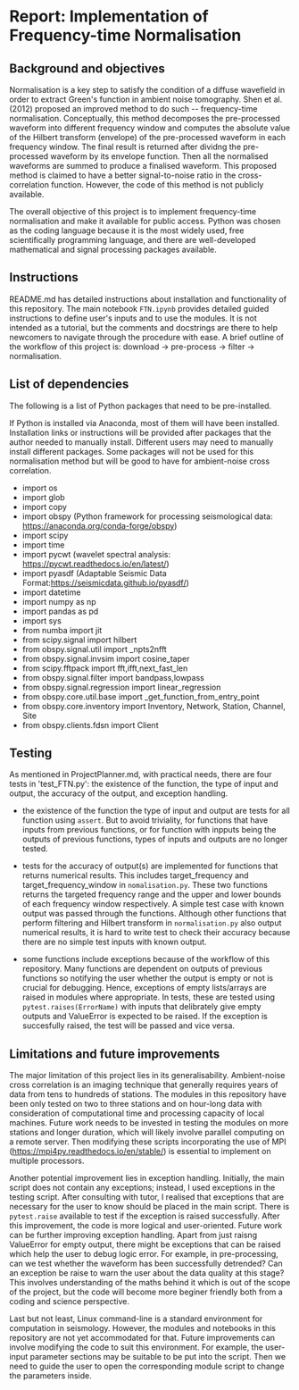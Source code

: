 
# Report: Implementation of Frequency-time Normalisation


## Background and objectives

Normalisation is a key step to satisfy the condition of a diffuse wavefield in order to extract Green's function in ambient noise tomography. Shen et al. (2012) proposed an improved method to do such -- frequency-time normalisation. Conceptually, this method decomposes the pre-processed waveform into different frequency window and computes the absolute value of the Hilbert transform (envelope) of the pre-processed waveform in each frequency window. The final result is returned after dividng the pre-processed waveform by its envelope function. Then all the normalised waveforms are summed to produce a finalised waveform. This proposed method is claimed to have a better signal-to-noise ratio in the cross-correlation function. However, the code of this method is not publicly available. 

The overall objective of this project is to implement frequency-time normalisation and make it available for public access. Python was chosen as the coding language because it is the most widely used, free scientifically programming language, and there are well-developed mathematical and signal processing packages available.

## Instructions 
README.md has detailed instructions about installation and functionality of this repository. The main notebook `FTN.ipynb` provides detailed guided instructions to define user's inputs and to use the modules. It is not intended as a tutorial, but the comments and docstrings are there to help newcomers to navigate through the procedure with ease. A brief outline of the workflow of this project is: download -> pre-process -> filter -> normalisation. 

## List of dependencies

The following is a list of Python packages that need to be pre-installed. 

If Python is installed via Anaconda, most of them will have been installed. Installation links or instructions will be provided after packages that the author needed to manually install. Different users may need to manually install different packages. Some packages will not be used for this normalisation method but will be good to have for ambient-noise cross correlation. 

- import os 
- import glob
- import copy
- import obspy (Python framework for processing seismological data: https://anaconda.org/conda-forge/obspy)
- import scipy
- import time
- import pycwt (wavelet spectral analysis: https://pycwt.readthedocs.io/en/latest/)
- import pyasdf (Adaptable Seismic Data Format:https://seismicdata.github.io/pyasdf/)
- import datetime
- import numpy as np
- import pandas as pd
- import sys
- from numba import jit
- from scipy.signal import hilbert
- from obspy.signal.util import _npts2nfft
- from obspy.signal.invsim import cosine_taper
- from scipy.fftpack import fft,ifft,next_fast_len
- from obspy.signal.filter import bandpass,lowpass
- from obspy.signal.regression import linear_regression
- from obspy.core.util.base import _get_function_from_entry_point
- from obspy.core.inventory import Inventory, Network, Station, Channel, Site
- from obspy.clients.fdsn import Client

## Testing 
As mentioned in ProjectPlanner.md, with practical needs, there are four tests in 'test_FTN.py': the existence of the function, the type of input and output, the accuracy of the output, and exception handling. 

- the existence of the function the type of input and output are tests for all function using `assert`. But to avoid triviality, for functions that have inputs from previous functions, or for function with inpputs being the outputs of previous functions, types of inputs and outputs are no longer tested. 

- tests for the accuracy of output(s) are implemented for functions that returns numerical results. This includes target_frequency and target_frequency_window in `nomalisation.py`. These two functions returns the targeted frequency range and the upper and lower bounds of each frequency window respectively. A simple test case with known output was passed through the functions. Although other functions that perform filtering and Hilbert transform in `normalisation.py` also output numerical results, it is hard to write test to check their accuracy because there are no simple test inputs with known output. 

- some functions include exceptions because of the workflow of this repository. Many functions are dependent on outputs of previous functions so notifying the user whether the output is empty or not is crucial for debugging. Hence, exceptions of empty lists/arrays are raised in modules where appropriate. In tests, these are tested using `pytest.raises(ErrorName)` with inputs that delibrately give empty outputs and ValueError is expected to be raised. If the exception is succesfully raised, the test will be passed and vice versa. 


## Limitations and future improvements 
The major limitation of this project lies in its generalisability. Ambient-noise cross correlation is an imaging technique that generally requires years of data from tens to hundreds of stations. The modules in this repository have been only tested on two to three stations and on hour-long data with consideration of computational time and processing capacity of local machines. Future work needs to be invested in testing the modules on more stations and longer duration, which will likely involve parallel computing on a remote server. Then modifying these scripts incorporating the use of MPI (https://mpi4py.readthedocs.io/en/stable/) is essential to implement on multiple processors. 

Another potential improvement lies in exception handling. Initially, the main script does not contain any exceptions; instead, I used exceptions in the testing script. After consulting with tutor, I realised that exceptions that are necessary for the user to know should be placed in the main script. There is `pytest.raise` available to test if the exception is raised successfully. After this improvement, the code is more logical and user-oriented. Future work can be further improving exception handling. Apart from just raisng ValueError for empty output, there might be exceptions that can be raised which help the user to debug logic error. For example, in pre-processing, can we test whether the waveform has been successfully detrended? Can an exception be raise to warn the user about the data quality at this stage? This involves understanding of the maths behind it which is out of the scope of the project, but the code will become more beginer friendly both from a coding and science perspective. 

Last but not least, Linux command-line is a standard environment for computation in seismology. However, the modules and notebooks in this repository are not yet accommodated for that. Future improvements can involve modifying the code to suit this environment. For example, the user-input parameter sections may be suitable to be put into the script. Then we need to guide the user to open the corresponding module script to change the parameters inside. 

